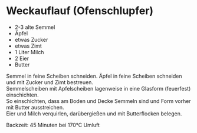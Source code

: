 # Weckauflauf (Ofenschlupfer)
* 2-3 alte Semmel
* Äpfel
* etwas Zucker
* etwas Zimt
* 1 Liter Milch
* 2 Eier
* Butter

Semmel in feine Scheiben schneiden. Äpfel in feine Scheiben schneiden und mit Zucker und Zimt bestreuen.  
Semmelscheiben mit Apfelscheiben lagenweise in eine Glasform (feuerfest) einschichten.  
So einschichten, dass am Boden und Decke Semmeln sind und Form vorher mit Butter ausstreichen.  
Eier und Milch verquirlen, darübergießen und mit Butterflocken belegen.

Backzeit: 45 Minuten bei 170°C Umluft
